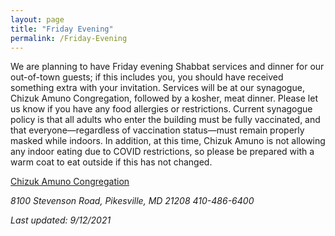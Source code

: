 ```yaml
---
layout: page
title: "Friday Evening"
permalink: /Friday-Evening
---
```


We are planning to have Friday evening Shabbat services and dinner for our out-of-town guests; if this includes you, you should have received something extra with your invitation.  Services will be at our synagogue, Chizuk Amuno Congregation, followed by a kosher, meat dinner.  Please let us know if you have any food allergies or restrictions. Current synagogue policy is that all adults who enter the building must be fully vaccinated, and that everyone—regardless of vaccination status—must remain properly masked while indoors. In addition, at this time, Chizuk Amuno is not allowing any indoor eating due to COVID restrictions, so please be prepared with a warm coat to eat outside if this has not changed.

[Chizuk Amuno Congregation](https://www.chizukamuno.org)
<address>8100 Stevenson Road, Pikesville, MD 21208
410-486-6400</address>

*Last updated: 9/12/2021*
